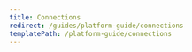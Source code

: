 ```yaml
---
title: Connections
redirect: /guides/platform-guide/connections
templatePath: /platform-guide/connections
---
```

